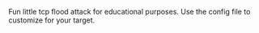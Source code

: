 Fun little tcp flood attack for educational purposes. Use the config file to customize for your target.
